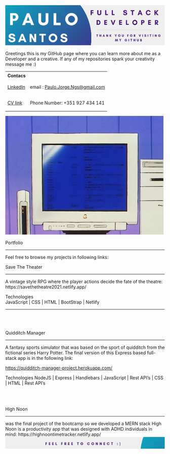 <img src="/Github_Banner.png" alt="A banner that introduces the user Paulo Santos"> 


Greetings this is my GitHub page where you can learn more about me as a Developer and a creative.
If any of my repositories spark your creativity message me :)

<table>
<tr>
<th> Contacs </th>
</tr>
<tr>
<td>

<div> <a href="https://www.linkedin.com/in/paulo-j-santos/" target="_blank"><p>LinkedIn</p></a></div>

</td>
<td>

email :  Paulo.Jorge.Ngs@gmail.com
</td>
</tr>
  <tr>
<td>


 <a href="hhttps://www.canva.com/design/DAErfI6CH8g/7mgDgCLMeK0VJj9Bq58mKg/view?utm_content=DAErfI6CH8g&utm_campaign=designshare&utm_medium=link&utm_source=sharebutton" target="_blank"><p>CV link</p></a>
</td>
<td>
 Phone Number: +351 927 434 141

  
</td>
</tr>
</table>



<img src="/7577b71b1fa613d0032e31fbafb0bdcc.gif" alt="A computer flahsing"> 

Portfolio
<br>
<hr>
Feel free to browse my projects in following links:

Save The Theater
<br>
<hr>
A vintage style RPG where the player actions decide the fate of the theatre:
https://savethetheatre2021.netlify.app/


Technologies
<br>
JavaScript | CSS | HTML | BootStrap | Netlify

<hr>
<br>
<br>
<br>
Quidditch Manager 
<br>
<hr>
A fantasy sports simulator that was based on the sport of quidditch from the
fictional series Harry Potter. The final version of this Express based full-stack app 
is in the following link:

https://quidditch-manager-project.herokuapp.com/

Technologies
NodeJS | Express | Handlebars | JavaScript | Rest API’s | CSS | HTML | Rest API’s  




<br>
<br>
<br>
High Noon 
<br>
<hr>
was the final project of the bootcamp so we developed a MERN stack High Noon is a productivity app
that was designed with ADHD individuals in mind:
https://highnoontimetracker.netlify.app/

<img src="/Github_Footer.png " alt="A Footer inviting visitors to connect"> 
